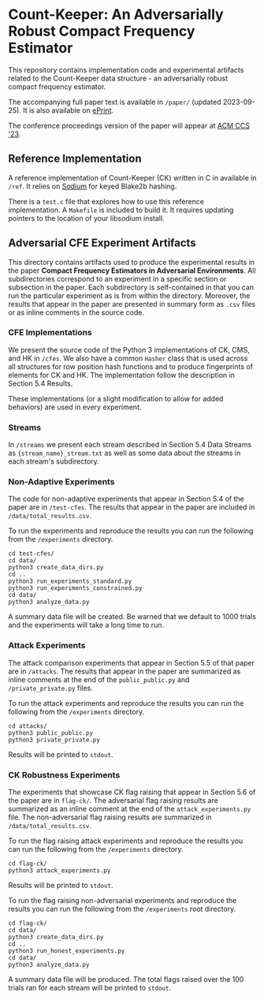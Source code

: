 # Count-Keeper: An Adversarially Robust Compact Frequency Estimator 

This repository contains implementation code and experimental artifacts related to the Count-Keeper data structure - an adversarially robust compact frequency estimator. 

The accompanying full paper text is available in `/paper/` (updated 2023-09-25). It is also available on [ePrint](https://eprint.iacr.org/2023/1366).

The conference proceedings version of the paper will appear at [ACM CCS '23](https://www.sigsac.org/ccs/CCS2023/).

## Reference Implementation

A reference implementation of Count-Keeper (CK) written in C in available in `/ref`. It relies on [Sodium](https://doc.libsodium.org/) for keyed Blake2b hashing. 

There is a `test.c` file that explores how to use this reference implementation. A `Makefile` is included to build it. It requires updating pointers to the location of your libsodium install. 

## Adversarial CFE Experiment Artifacts

This directory contains artifacts used to produce the experimental results in the paper **Compact Frequency Estimators in Adversarial Environments**. All subdirectories correspond to an experiment in a specific section or subsection in the paper. Each subdirectory is self-contained in that you can run the particular experiment as is from within the directory. Moreover, the results that appear in the paper are presented in summary form as `.csv` files or as inline comments in the source code.

### CFE Implementations

We present the source code of the Python 3 implementations of CK, CMS, and HK in `/cfes`. We also have a common `Hasher` class that is used across all structures for row position hash functions and to produce fingerprints of elements for CK and HK. The implementation follow the description in Section 5.4 Results.

These implementations (or a slight modification to allow for added behaviors) are used in every experiment.

### Streams

In `/streams` we present each stream described in Section 5.4 Data Streams as `{stream_name}_stream.txt` as well as some data about the streams in each stream's subdirectory.

### Non-Adaptive Experiments

The code for non-adaptive experiments that appear in Section 5.4 of the paper are in `/test-cfes`. The results that appear in the paper are included in `/data/total_results.csv`.

To run the experiments and reproduce the results you can run the following from the `/experiments` directory.

```console
cd test-cfes/
cd data/
python3 create_data_dirs.py
cd ..
python3 run_experiments_standard.py
python3 run_experiments_constrained.py
cd data/
python3 analyze_data.py
```

A summary data file will be created. Be warned that we default to 1000 trials and the experiments will take a long time to run. 

### Attack Experiments

The attack comparison experiments that appear in Section 5.5 of that paper are in `/attacks`. The results that appear in the paper are summarized as inline comments at the end of the `public_public.py` and `/private_private.py` files.

To run the attack experiments and reproduce the results you can run the following from the `/experiments` directory.

```console
cd attacks/
python3 public_public.py
python3 private_private.py 
```

Results will be printed to `stdout`.

### CK Robustness Experiments

The experiments that showcase CK flag raising that appear in Section 5.6 of the paper are in `flag-ck/`. The adversarial flag raising results are summarized as an inline comment at the end of the `attack_experiments.py` file. The non-adversarial flag raising results are summarized in `/data/total_results.csv`.

To run the flag raising attack experiments and reproduce the results you can run the following from the `/experiments` directory.

```console
cd flag-ck/
python3 attack_experiments.py 
```

Results will be printed to `stdout`.

To run the flag raising non-adversarial experiments and reproduce the results you can run the following from the `/experiments` root directory.

```console
cd flag-ck/
cd data/
python3 create_data_dirs.py
cd ..
python3 run_honest_experiments.py
cd data/
python3 analyze_data.py
```

A summary data file will be produced. The total flags raised over the 100 trials ran for each stream will be printed to `stdout`.